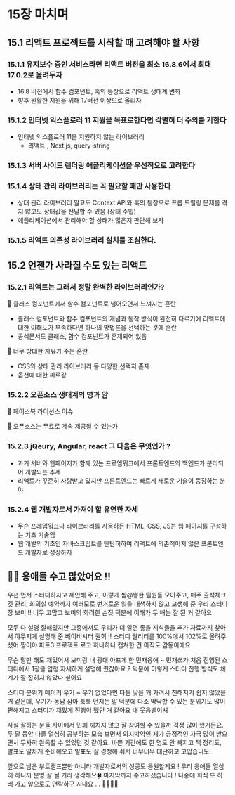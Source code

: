 # 15장 마치며

## 15.1 리액트 프로젝트를 시작할 때 고려해야 할 사항

### 15.1.1 유지보수 중인 서비스라면 리액트 버전을 최소 16.8.6에서 최대 17.0.2로 올려두자

- 16.8 버전에서 함수 컴포넌트, 훅의 등장으로 리액트 생태계 변화
- 향후 원활한 지원을 위해 17버전 이상으로 올리자

### 15.1.2 인터넷 익스플로러 11 지원을 목표로한다면 각별히 더 주의를 기한다

- 인터넷 익스플로러 11을 지원하지 않는 라이브러리
  - 리액트 , Next.js, query-string

### 15.1.3 서버 사이드 렌더링 애플리케이션을 우선적으로 고려한다

### 15.1.4 상태 관리 라이브러리는 꼭 필요할 때만 사용한다

- 상태 관리 라이브러리 말고도 Context API와 훅의 등장으로 프롭 드릴링 문제를 겪지 않고도 상태값을 전달할 수 있음 (상태 주입)
- 애플리케이션에서 관리해야 할 상태가 많은지 판단해 보자

### 15.1.5 리액트 의존성 라이브러리 설치를 조심한다.

## 15.2 언젠가 사라질 수도 있는 리액트

### 15.2.1 리액트는 그래서 정말 완벽한 라이브러리인가?

📍 클래스 컴포넌트에서 함수 컴포넌트로 넘어오면서 느껴지는 혼란

- 클래스 컴포넌트와 함수 컴포넌트의 개념과 동작 방식이 완전히 다르기에 리액트에 대한 이해도가 부족하다면 하나의 방법론을 선택하는 것에 혼란
- 공식문서도 클래스, 함수 컴포넌트가 혼재되어 있음

📍 너무 방대한 자유가 주는 혼란

- CSS와 상태 관리 라이브러리 등 다양한 선택지 존재
- 옵션에 대한 피로감

### 15.2.2 오픈소스 생태계의 명과 암

📍 페이스북 라이선스 이슈

📍 오픈소스는 무료로 계속 제공될 수 있는가

### 15.2.3 jQeury, Angular, react 그 다음은 무엇인가 ?

- 과거 서버와 웹페이지가 함께 있는 프로엠워크에서 프론트엔드와 백엔드가 분리되어 개발되는 추세
- 리액트가 꾸준히 사랑받고 있지만 프론트엔드는 빠르게 새로운 기술이 등장하는 분야

### 15.2.4 웹 개발자로서 가져야 할 유연한 자세

- 무슨 프레임워크나 라이브러리를 사용하든 HTML, CSS, JS는 웹 페이지를 구성하는 기초 기술임
- 웹 개발의 기초인 자바스크립트를 탄탄히하여 리액트에 의존적이지 않은 프론트엔드 개발자로 성장하자

## 👶🏻 응애들 수고 많았어요 !!

우선 먼저 스터디하자고 제안해 주고, 이렇게 쌈@뽕한 팀원들 모아주고, 매주 출석체크, 깃 관리, 회의실 예약까지 여러모로 번거로운 일을 내색하지 않고 고생해 준 우리 스터디장 보미 !! 너무 고맙고 보미의 화려한 손짓 덕분에 이해가 두 배는 잘 된 거 같아요

모두 다 설명 잘해줬지만 그중에서도 우리가 더 알면 좋을 지식들을 추가 자료까지 찾아서 야무지게 설명해 준 베이비시터 권희 !! 스터디 퀄리티를 100%에서 102%로 올려주셨어 짱이야 파트3 프로젝트 로고 하나하나 캡쳐한 건 아직도 감동이에요

무슨 말만 해도 재밌어서 보미랑 내 광대 아프게 한 민재응애 ~ 민재쓰가 처음 진행된 스터디에서 1장을 엄청 자세하게 설명해 줬잖아요 ? 덕분에 이렇게 스터디 진행 방식도 체계가 잘 잡히지 않았나 싶어요

스터디 분위기 메이커 우기 ~ 우기 없었다면 다들 낯을 꽤 가려서 친해지기 쉽지 않았을 거 같은데, 우기가 농담 삼아 툭툭 던지는 말 덕분에 다소 딱딱할 수 있는 분위기도 많이 편해지고 스터디가 재밌게 진행이 됐던 거 같아요 내 웃음벨이셔

사실 잘하는 분들 사이에서 민폐 끼치지 않고 잘 참여할 수 있을까 걱정 많이 했거든요. 두 달 동안 다들 열심히 공부하는 모습 보면서 의지박약인 제가 긍정적인 자극 많이 받으면서 무사히 완독할 수 있었던 것 같아요. 바쁜 기간에도 한 명도 안 빠지고 책 정리도, 발표도 알차게 준비해오고 발표도 잘 경청해 줘서 너무너무 대단하고 고맙습니도.

앞으로 남은 부트캠프뿐만 아니라 개발자로서의 성공도 응원할게요 ! 우리 응애들 열심히 하니까 분명 잘 될 거라 생각해요🍀 마지막까지 수고하셨습니다 ! 나중에 회식 또 하러 가고 앞으로도 연락하구 지내요 . . 👶🏻🍼💖
